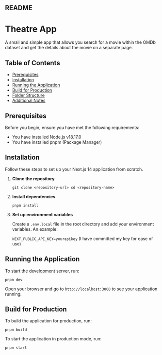 ## README

# Theatre App

A small and simple app that allows you search for a movie within the OMDb dataset and get the details about the movie on a separate page.

## Table of Contents

-   [Prerequisites](#prerequisites)
-   [Installation](#installation)
-   [Running the Application](#running-the-application)
-   [Build for Production](#build-for-production)
-   [Folder Structure](#folder-structure)
-   [Additional Notes](#additional-notes)

## Prerequisites

Before you begin, ensure you have met the following requirements:

-   You have installed Node.js v18.17.0
-   You have installed pnpm (Package Manager)

## Installation

Follow these steps to set up your Next.js 14 application from scratch.

1.  **Clone the repository**

    `git clone <repository-url>
    cd <repository-name>`

2.  **Install dependencies**

    `pnpm install`

3.  **Set up environment variables**

    Create a `.env.local` file in the root directory and add your environment variables. An example:

    `NEXT_PUBLIC_API_KEY=yourapikey` (I have committed my key for ease of use)


## Running the Application

To start the development server, run:

`pnpm dev`

Open your browser and go to `http://localhost:3000` to see your application running.

## Build for Production

To build the application for production, run:

`pnpm build`

To start the application in production mode, run:

`pnpm start`